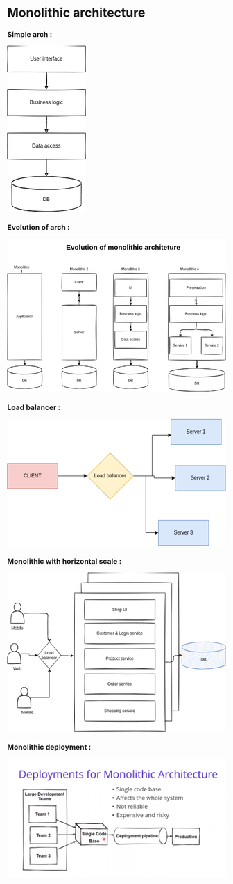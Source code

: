 # Monolithic architecture

### Simple arch :

![](monolithic_general.png)

### Evolution of arch :

![](monolithic_evolution.png)

### Load balancer :

![](load_balancer.png)

### Monolithic with horizontal scale :

![](monolithic_arch_horizontal_scale.png)

### Monolithic deployment :

![](monolithic_deployment.png)

